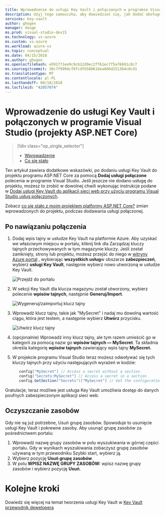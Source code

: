 ```yaml
---
title: Wprowadzenie do usługi Key Vault i połączonych w programie Visual Studio (projekty ASP.NET Core) | Dokumentacja firmy Microsoft
description: Użyj tego samouczka, aby dowiedzieć się, jak dodać obsługę usługi Key Vault do aplikacji sieci web programu ASP.NET lub ASP.NET Core.
services: key-vault
author: ghogen
manager: douge
ms.prod: visual-studio-dev15
ms.technology: vs-azure
ms.custom: vs-azure
ms.workload: azure-vs
ms.topic: conceptual
ms.date: 04/15/2018
ms.author: ghogen
ms.openlocfilehash: e591771ee9c9cb12d9ec2ff61ec7f5a76691c8c7
ms.sourcegitcommit: 30c7f9994cf6fcdfb580616ea8d6d251364c0cd1
ms.translationtype: MT
ms.contentlocale: pl-PL
ms.lasthandoff: 08/18/2018
ms.locfileid: "42057074"
---
```

# <a name="get-started-with-key-vault-connected-service-in-visual-studio-aspnet-core-projects"></a>Wprowadzenie do usługi Key Vault i połączonych w programie Visual Studio (projekty ASP.NET Core)

> [!div class="op_single_selector"]
> - [Wprowadzenie](vs-key-vault-aspnet-core-get-started.md)
> - [Co się stało](vs-key-vault-aspnet-core-what-happened.md)

Ten artykuł zawiera dodatkowe wskazówki, po dodaniu usługi Key Vault do projektu programu ASP.NET Core za pomocą **Dodaj usługi połączone** polecenia w programie Visual Studio. Jeśli jeszcze nie dodano usługę do projektu, możesz to zrobić w dowolnej chwili wykonując instrukcje podane w [Dodaj usługi Key Vault do aplikacji sieci web przy użyciu programu Visual Studio usług połączonych](vs-key-vault-add-connected-service.md).

Zobacz [co się stało z moim projektem platformy ASP.NET Core?](vs-key-vault-aspnet-core-what-happened.md) zmian wprowadzonych do projektu, podczas dodawania usługi połączonej.

## <a name="after-you-connect"></a>Po nawiązaniu połączenia

1. Dodaj wpis tajny w usłudze Key Vault na platformie Azure. Aby uzyskać we właściwym miejscu w portalu, kliknij link dla Zarządzaj kluczy tajnych przechowywanych w tym magazynie kluczy. Jeśli został zamknięty, strony lub projektu, możesz przejść do niego w [witryny Azure portal](https://portal.azure.com) , wybierając **wszystkich usług**w obszarze **zabezpieczeń**, wybierz **usługi Key Vault**, następnie wybierz nowo utworzoną w usłudze Key Vault.

   ![Przejdź do portalu](media/vs-key-vault-add-connected-service/manage-secrets-link.jpg)

1. W sekcji Key Vault dla klucza magazynu został utworzony, wybierz polecenie **wpisów tajnych**, następnie **Generuj/Import**.

   ![Wygeneruj/zaimportuj klucz tajny](media/vs-key-vault-add-connected-service/generate-secrets.jpg)

1. Wprowadź klucz tajny, takie jak "MySecret" i nadaj mu dowolną wartość ciągu, która jest testem, a następnie wybierz **Utwórz** przycisku.

   ![Utwórz klucz tajny](media/vs-key-vault-add-connected-service/create-a-secret.jpg)
 
1. (opcjonalnie) Wprowadź inny klucz tajny, ale tym razem umieścić go w kategorii za pomocą nazw go **wpisów tajnych — MySecret**. Ta składnia określa kategorię **wpisów tajnych** zawierający wpis tajny **MySecret.**
1. W projekcie programu Visual Studio teraz możesz odwoływać się tych kluczy tajnych przy użyciu następujących wyrażeń w kodzie:
 
   ```csharp
      config["MySecret"] // Access a secret without a section
      config["Secrets:MySecret"] // Access a secret in a section
      config.GetSection("Secrets")["MySecret"] // Get the configuration section and access a secret in it.
   ```

Gratulacje, teraz możliwe jest usługa Key Vault umożliwia dostęp do danych poufnych zabezpieczonym aplikacji sieci web.

## <a name="clean-up-resources"></a>Oczyszczanie zasobów

Gdy nie są już potrzebne, Usuń grupę zasobów. Spowoduje to usunięcie usługi Key Vault i pokrewne zasoby. Aby usunąć grupę zasobów za pośrednictwem portalu:

1. Wprowadź nazwę grupy zasobów w polu wyszukiwania w górnej części portalu. Gdy w wynikach wyszukiwania zobaczysz grupę zasobów używaną w tym przewodniku Szybki start, wybierz ją.
2. Wybierz pozycję **Usuń grupę zasobów**.
3. W polu **WPISZ NAZWĘ GRUPY ZASOBÓW:** wpisz nazwę grupy zasobów i wybierz pozycję **Usuń**.

# <a name="next-steps"></a>Kolejne kroki

Dowiedz się więcej na temat tworzenia usługi Key Vault w [Key Vault przewodnik dewelopera](key-vault-developers-guide.md)